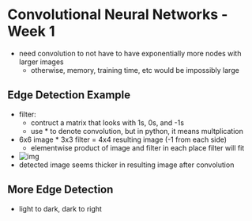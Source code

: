 # Convolutional Neural Networks - Week 1

- need convolution to not have to have exponentially more nodes with larger images
  - otherwise, memory, training time, etc would be impossibly large

## Edge Detection Example

- filter:
  - contruct a matrix that looks with 1s, 0s, and -1s
  - use * to denote convolution, but in python, it means multplication
- 6x6 image * 3x3 filter = 4x4 resulting image (-1 from each side)
  - elementwise product of image and filter in each place filter will fit
- ![img](https://github.com/chriseal/deep_learning_ai/4_ConvolutionalNeuralNetworks/blob/master/week1/4wk1_convolution_visual.png)
- detected image seems thicker in resulting image after convolution

## More Edge Detection

- light to dark, dark to right

